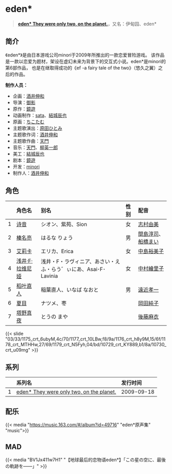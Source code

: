 # eden*


> <u>**[eden* They were only two, on the planet.](https://bgm.tv/subject/2288)**</u>，又名：伊甸园、eden*

## 简介

《eden*》是由日本游戏公司minori于2009年所推出的一款恋爱冒险游戏。 该作品是一款以恋爱为题材，架设在虚幻未来为背景下的交互式小说。eden*是minori的第6部作品， 也是在继取得成功的《ef -a fairy tale of the two》（悠久之翼）之后的作品。

**制作人员：**
- 企画：[酒井伸和](https://bgm.tv/person/3460)
- 导演：[御影](https://bgm.tv/person/6159)
- 原作：[鏡遊](https://bgm.tv/person/6156)
- 动画制作：[sata](https://bgm.tv/person/13836)、[結城辰也](https://bgm.tv/person/18073)
- 原画：[ちこたむ](https://bgm.tv/person/6729)
- 主题歌演出：[原田ひとみ](https://bgm.tv/person/5206)
- 主题歌作词：[酒井伸和](https://bgm.tv/person/3460)
- 主题歌作曲：[天門](https://bgm.tv/person/2065)
- 音乐：[天門](https://bgm.tv/person/2065)、[柳英一郎](https://bgm.tv/person/3456)
- 美工：[結城辰也](https://bgm.tv/person/18073)
- 剧本：[鏡遊](https://bgm.tv/person/6156)
- 开发：[minori](https://bgm.tv/person/3615)
- 制作人：[酒井伸和](https://bgm.tv/person/3460)

## 角色

|     |   角色名   |   别名  | 性别 |  配音  |
|:--- |:------  |:----      |:---  |:--   |
| 1 | [诗音](https://bgm.tv/character/1175) | シオン、紫苑、Sion | 女 | [志村由美](https://bgm.tv/person/4690) |
| 2 | [榛名亮](https://bgm.tv/character/1177) | はるな りょう | 男 | [間島淳司](https://bgm.tv/person/4264)、[船橋まい](https://bgm.tv/person/13405) |
| 3 | [艾莉卡](https://bgm.tv/character/1176) | エリカ、Erica | 女 | [中島裕美子](https://bgm.tv/person/5019) |
| 4 | [浅井·F·拉维尼娅](https://bgm.tv/character/1178) | 浅井・F・ラヴィニア、あさい・えふ・らう゛ぃにあ、Asai･F･Lavinia | 女 | [中村繪里子](https://bgm.tv/person/4991) |
| 5 | [稻叶直人](https://bgm.tv/character/1179) | 稲葉直人、いなば なおと | 男 | [遠近孝一](https://bgm.tv/person/4071) |
| 6 | [夏目](https://bgm.tv/character/10729) | ナツメ、枣 |  | [岡田純子](https://bgm.tv/person/4947) |
| 7 | [塔野真夜](https://bgm.tv/character/10730) | とうの まや |  | [後藤麻衣](https://bgm.tv/person/4809) |

{{< slide "03/33/1175_crt_6ubyM,4c/70/1177_crt_10LBw,f8/9a/1176_crt_h8y9M,15/6f/1178_crt_MTHHw,27/69/1179_crt_N5Fyh,04/bd/10729_crt_KY889,b1/8a/10730_crt_u09mg" >}}

## 系列

|     |   系列名   |   发行时间  |
|:---   |:------  |:----      |
| 1 | [eden* They were only two, on the planet.](http://bgm.tv/subject/2288) | 2009-09-18 |


## 配乐

{{< media "https://music.163.com/#/album?id=49716"
"eden*原声集"
"music">}}


## MAD

{{< media "BV1Jx411w7H1" "【地球最后的恋物语eden*】「この星の空に、最後の軌跡を――」" >}}
